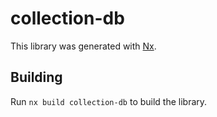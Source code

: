 # collection-db

This library was generated with [Nx](https://nx.dev).

## Building

Run `nx build collection-db` to build the library.
